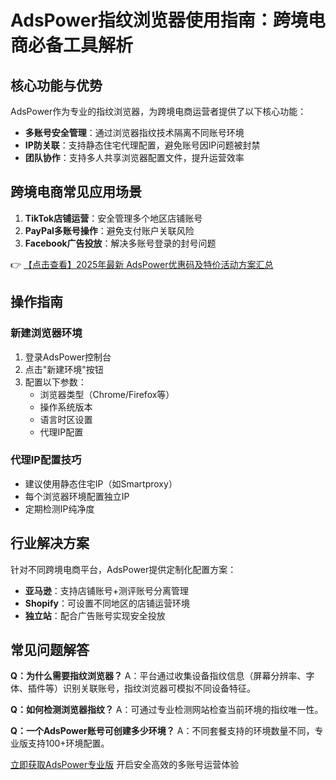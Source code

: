 # AdsPower指纹浏览器使用指南：跨境电商必备工具解析

## 核心功能与优势
AdsPower作为专业的指纹浏览器，为跨境电商运营者提供了以下核心功能：
- **多账号安全管理**：通过浏览器指纹技术隔离不同账号环境
- **IP防关联**：支持静态住宅代理配置，避免账号因IP问题被封禁
- **团队协作**：支持多人共享浏览器配置文件，提升运营效率

## 跨境电商常见应用场景
1. **TikTok店铺运营**：安全管理多个地区店铺账号
2. **PayPal多账号操作**：避免支付账户关联风险
3. **Facebook广告投放**：解决多账号登录的封号问题

👉 [【点击查看】2025年最新 AdsPower优惠码及特价活动方案汇总](https://bit.ly/adspower_free)

## 操作指南
### 新建浏览器环境
1. 登录AdsPower控制台
2. 点击"新建环境"按钮
3. 配置以下参数：
   - 浏览器类型（Chrome/Firefox等）
   - 操作系统版本
   - 语言时区设置
   - 代理IP配置

### 代理IP配置技巧
- 建议使用静态住宅IP（如Smartproxy）
- 每个浏览器环境配置独立IP
- 定期检测IP纯净度

## 行业解决方案
针对不同跨境电商平台，AdsPower提供定制化配置方案：
- **亚马逊**：支持店铺账号+测评账号分离管理
- **Shopify**：可设置不同地区的店铺运营环境
- **独立站**：配合广告账号实现安全投放

## 常见问题解答
**Q：为什么需要指纹浏览器？**
A：平台通过收集设备指纹信息（屏幕分辨率、字体、插件等）识别关联账号，指纹浏览器可模拟不同设备特征。

**Q：如何检测浏览器指纹？**
A：可通过专业检测网站检查当前环境的指纹唯一性。

**Q：一个AdsPower账号可创建多少环境？**
A：不同套餐支持的环境数量不同，专业版支持100+环境配置。

[立即获取AdsPower专业版](https://bit.ly/adspower_free) 开启安全高效的多账号运营体验